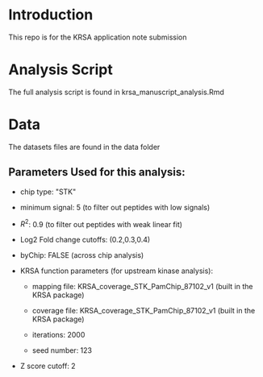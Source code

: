 # Introduction

This repo is for the KRSA application note submission

# Analysis Script

The full analysis script is found in krsa_manuscript_analysis.Rmd

# Data

The datasets files are found in the data folder

## Parameters Used for this analysis:

-   chip type: "STK"

-   minimum signal: 5 (to filter out peptides with low signals)

-   $R^2$: 0.9 (to filter out peptides with weak linear fit)

-   Log2 Fold change cutoffs: (0.2,0.3,0.4)

-   byChip: FALSE (across chip analysis)

-   KRSA function parameters (for upstream kinase analysis):

    -   mapping file: KRSA_coverage_STK_PamChip_87102_v1 (built in the KRSA package)

    -   coverage file: KRSA_coverage_STK_PamChip_87102_v1 (built in the KRSA package)

    -   iterations: 2000

    -   seed number: 123

-   Z score cutoff: 2
